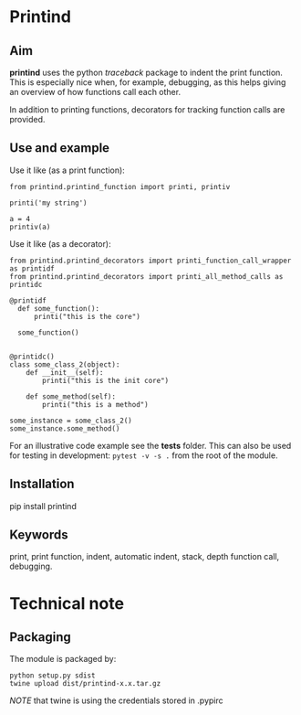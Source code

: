# Printind

## Aim

**printind** uses the python *traceback* package to indent the print function. This is especially nice when, for example, debugging, as this helps giving an overview of how functions call each other.

In addition to printing functions, decorators for tracking function calls are provided.

## Use and example

Use it like (as a print function):

```
from printind.printind_function import printi, printiv

printi('my string')

a = 4
printiv(a)
```

Use it like (as a decorator):

```
from printind.printind_decorators import printi_function_call_wrapper as printidf
from printind.printind_decorators import printi_all_method_calls as printidc

@printidf
  def some_function():
      printi("this is the core")

  some_function()


@printidc()
class some_class_2(object):
    def __init__(self):
        printi("this is the init core")

    def some_method(self):
        printi("this is a method")

some_instance = some_class_2()
some_instance.some_method()
```

For an illustrative code example see the **tests** folder. This can also be used for testing in development: ```pytest -v -s .``` from the root of the module.

## Installation

pip install printind

## Keywords

print, print function, indent, automatic indent, stack, depth function call, debugging.

# Technical note

## Packaging

The module is packaged by:

```
python setup.py sdist
twine upload dist/printind-x.x.tar.gz
```

*NOTE* that twine is using the credentials stored in .pypirc
